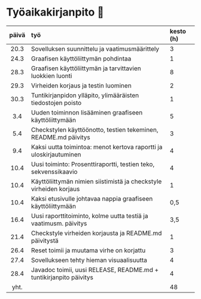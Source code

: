 # Työaikakirjanpito    :memo:

| päivä  | työ                                                                | kesto (h)  |
| :----: | :----                                                              |       :----|
| 20.3   | Sovelluksen suunnittelu ja vaatimusmäärittely                      |     3      |
| 24.3   | Graafisen käyttöliittymän pohdintaa                                |     1      |
| 28.3   | Graafisen käyttöliittymän ja tarvittavien luokkien luonti          |     8      |
| 29.3   | Virheiden korjaus ja testin luominen                               |     2      |
| 30.3   | Tuntikirjanpidon ylläpito, ylimääräisten tiedostojen poisto        |     1      |
| 3.4    | Uuden toiminnon lisääminen graafiseen käyttöliittymään             |     5      |
| 5.4    | Checkstylen käyttöönotto, testien tekeminen, README.md päivitys    |     3      |
| 9.4    | Kaksi uutta toimintoa: menot kertova raportti ja uloskirjautuminen |     4      |
| 10.4   | Uusi toiminto: Prosenttiraportti, testien teko, sekvenssikaavio    |     4      |
| 10.4   | Käyttöliittymän nimien siistimistä ja checkstyle virheiden korjaus |     1      |
| 10.4   | Kaksi etusivulle johtavaa nappia graafiseen käyttöliittymään       |     0,5    |
| 16.4   | Uusi raporttitoiminto, kolme uutta testiä ja vaatimusm. päivitys   |     3,5    |
| 21.4   | Checkstyle virheiden korjausta ja README.md päivitystä             |     1      |
| 26.4   | Reset toimii ja muutama virhe on korjattu                          |     3      |
| 27.4   | Sovellukseen tehty hieman visuaalisuutta                           |     4      |
| 28.4   | Javadoc toimii, uusi RELEASE, README.md + tuntikirjanpito päivitys |     4      |
| yht.   |                                                                    |     48     |



